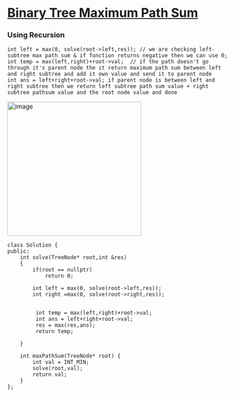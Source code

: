 # [Binary Tree Maximum Path Sum](https://leetcode.com/problems/binary-tree-maximum-path-sum/)

### Using Recursion

``int left = max(0, solve(root->left,res)); // we are checking left-subtree max path sum & if function returns negative then we can use 0;
``
<br>
`int temp = max(left,right)+root->val;  // if the path doesn't go through it's parent node the it return maximum path sum between left and right subtree and add it own value and send it to parent node`
<br>
`int ans = left+right+root->val; if parent node is between left and right subtree then we return left subtree path sum value + right subtree pathsum value and the root node value and done`

<img width="305" alt="image" src="https://github.com/iamswapnil22/LeetCode-GFG-Solutions/assets/95163993/2b8b9bfd-44b0-471f-954c-e2d6fadda130">

```
class Solution {
public:
    int solve(TreeNode* root,int &res)
    {
        if(root == nullptr)
            return 0;
        
        int left = max(0, solve(root->left,res));
        int right =max(0, solve(root->right,res));


         int temp = max(left,right)+root->val;
         int ans = left+right+root->val;
         res = max(res,ans);
         return temp; 

    }

    int maxPathSum(TreeNode* root) {
        int val = INT_MIN;
        solve(root,val);
        return val;
    }
};
```
